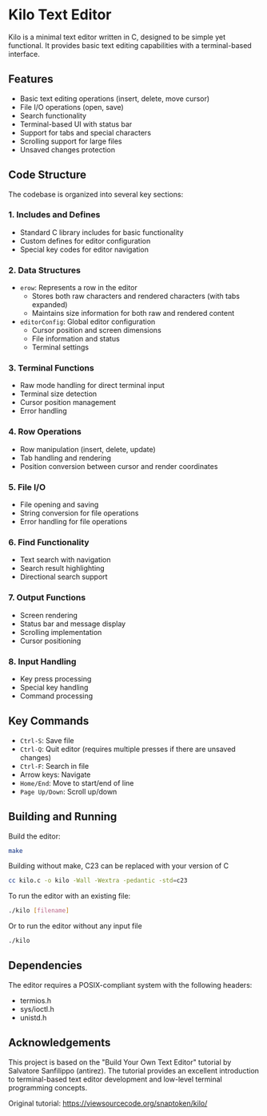 # Kilo Text Editor

Kilo is a minimal text editor written in C, designed to be simple yet functional. It provides basic text editing capabilities with a terminal-based interface.

## Features

- Basic text editing operations (insert, delete, move cursor)
- File I/O operations (open, save)
- Search functionality
- Terminal-based UI with status bar
- Support for tabs and special characters
- Scrolling support for large files
- Unsaved changes protection

## Code Structure

The codebase is organized into several key sections:

### 1. Includes and Defines
- Standard C library includes for basic functionality
- Custom defines for editor configuration
- Special key codes for editor navigation

### 2. Data Structures
- `erow`: Represents a row in the editor
  - Stores both raw characters and rendered characters (with tabs expanded)
  - Maintains size information for both raw and rendered content
- `editorConfig`: Global editor configuration
  - Cursor position and screen dimensions
  - File information and status
  - Terminal settings

### 3. Terminal Functions
- Raw mode handling for direct terminal input
- Terminal size detection
- Cursor position management
- Error handling

### 4. Row Operations
- Row manipulation (insert, delete, update)
- Tab handling and rendering
- Position conversion between cursor and render coordinates

### 5. File I/O
- File opening and saving
- String conversion for file operations
- Error handling for file operations

### 6. Find Functionality
- Text search with navigation
- Search result highlighting
- Directional search support

### 7. Output Functions
- Screen rendering
- Status bar and message display
- Scrolling implementation
- Cursor positioning

### 8. Input Handling
- Key press processing
- Special key handling
- Command processing

## Key Commands

- `Ctrl-S`: Save file
- `Ctrl-Q`: Quit editor (requires multiple presses if there are unsaved changes)
- `Ctrl-F`: Search in file
- Arrow keys: Navigate
- `Home/End`: Move to start/end of line
- `Page Up/Down`: Scroll up/down

## Building and Running

Build the editor:
```bash
make
```
Building without make, C23 can be replaced with your version of C
```bash
cc kilo.c -o kilo -Wall -Wextra -pedantic -std=c23
```
To run the editor with an existing file:
```bash
./kilo [filename]
```

Or to run the editor without any input file
```bash
./kilo 
```
## Dependencies

The editor requires a POSIX-compliant system with the following headers:
- termios.h
- sys/ioctl.h
- unistd.h



## Acknowledgements

This project is based on the "Build Your Own Text Editor" tutorial by Salvatore Sanfilippo (antirez). The tutorial provides an excellent introduction to terminal-based text editor development and low-level terminal programming concepts.

Original tutorial: https://viewsourcecode.org/snaptoken/kilo/
